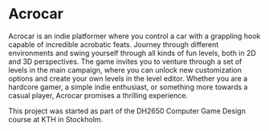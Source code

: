 # Acrocar
Acrocar is an indie platformer where you control a car with a grappling hook capable of incredible acrobatic feats. Journey through different environments and swing yourself through all kinds of fun levels, both in 2D and 3D perspectives. The game invites you to venture through a set of levels in the main campaign, where you can unlock new customization options and create your own levels in the level editor. Whether you are a hardcore gamer, a simple indie enthusiast, or something more towards a casual player, Acrocar promises a thrilling experience. 

This project was started as part of the DH2650 Computer Game Design course at KTH in Stockholm.
